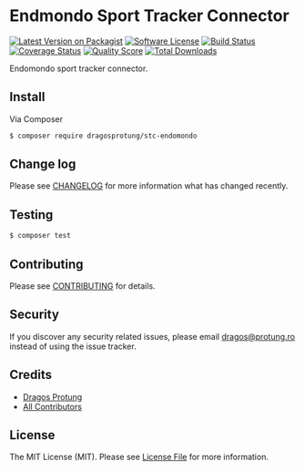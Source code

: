 # Endmondo Sport Tracker Connector

[![Latest Version on Packagist][ico-version]][link-packagist]
[![Software License][ico-license]](LICENSE.md)
[![Build Status][ico-travis]][link-travis]
[![Coverage Status][ico-scrutinizer]][link-scrutinizer]
[![Quality Score][ico-code-quality]][link-code-quality]
[![Total Downloads][ico-downloads]][link-downloads]

Endomondo sport tracker connector.

## Install

Via Composer

``` bash
$ composer require dragosprotung/stc-endomondo
```

## Change log

Please see [CHANGELOG](CHANGELOG.md) for more information what has changed recently.

## Testing

``` bash
$ composer test
```

## Contributing

Please see [CONTRIBUTING](CONTRIBUTING.md) for details.

## Security

If you discover any security related issues, please email dragos@protung.ro instead of using the issue tracker.

## Credits

- [Dragos Protung][link-author]
- [All Contributors][link-contributors]

## License

The MIT License (MIT). Please see [License File](LICENSE.md) for more information.

[ico-version]: https://img.shields.io/packagist/v/dragosprotung/stc-endomondo.svg?style=flat-square
[ico-license]: https://img.shields.io/badge/license-MIT-brightgreen.svg?style=flat-square
[ico-travis]: https://img.shields.io/travis/dragosprotung/stc-endomondo/master.svg?style=flat-square
[ico-scrutinizer]: https://img.shields.io/scrutinizer/coverage/g/dragosprotung/stc-endomondo.svg?style=flat-square
[ico-code-quality]: https://img.shields.io/scrutinizer/g/dragosprotung/stc-endomondo.svg?style=flat-square
[ico-downloads]: https://img.shields.io/packagist/dt/dragosprotung/stc-endomondo.svg?style=flat-square

[link-packagist]: https://packagist.org/packages/dragosprotung/stc-endomondo
[link-travis]: https://travis-ci.org/dragosprotung/stc-endomondo
[link-scrutinizer]: https://scrutinizer-ci.com/g/dragosprotung/stc-endomondo/code-structure
[link-code-quality]: https://scrutinizer-ci.com/g/dragosprotung/stc-endomondo
[link-downloads]: https://packagist.org/packages/dragosprotung/stc-endomondo
[link-author]: https://github.com/dragosprotung
[link-contributors]: ../../contributors
